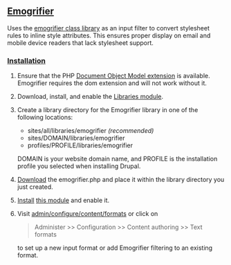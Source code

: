 ## [Emogrifier](http://drupal.org/project/emogrifier)

Uses the
[emogrifier class library](http://www.pelagodesign.com/sidecar/emogrifier/)
as an input filter to convert stylesheet rules to inline style attributes. This
ensures proper display on email and mobile device readers that lack stylesheet
support.

### [Installation](http://drupal.org/documentation/install/modules-themes/modules-7)

1.  Ensure that the PHP [Document Object Model extension](http://php.net/dom)
    is available. Emogrifier requires the dom extension and will not work
    without it.

2.  Download, install, and enable the
    [Libraries module](http://drupal.org/project/libraries).

3.  Create a library directory for the Emogrifier library in one of the
    following locations:

    * sites/all/libraries/emogrifier *(recommended)*
    * sites/DOMAIN/libraries/emogrifier
    * profiles/PROFILE/libraries/emogrifier

    DOMAIN is your website domain name, and PROFILE is the installation
    profile you selected when installing Drupal.

4.  [Download](http://www.pelagodesign.com/sidecar/emogrifier/) the
    emogrifier.php and place it within the library directory you just created.

5.  [Install](http://drupal.org/documentation/install/modules-themes/modules-7)
    [this module](http://drupal.org/project/emogrifier) and enable it.

6.  Visit <u>admin/configure/content/formats</u> or click on

    >    Administer >> Configuration >> Content authoring >> Text formats

    to set up a new input format or add Emogrifier filtering to an existing
    format.
